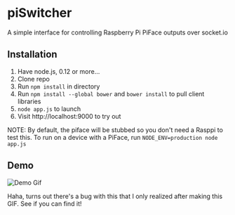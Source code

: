 piSwitcher
==========

A simple interface for controlling Raspberry Pi PiFace outputs over socket.io

Installation
--

1. Have node.js, 0.12 or more...
2. Clone repo
3. Run `npm install` in directory
4. Run `npm install --global bower` and `bower install` to pull client libraries
5. `node app.js` to launch
6. Visit http://localhost:9000 to try out

NOTE: By default, the piface will be stubbed so you don't need a Rasppi to test this. To run on a device with a PiFace, run `NODE_ENV=production node app.js`


Demo
--

![Demo Gif](https://raw.githubusercontent.com/Swingline0/piSwitcher/master/piSwitcher-demo-2sessions.gif)

Haha, turns out there's a bug with this that I only realized after making this GIF. See if you can find it!
